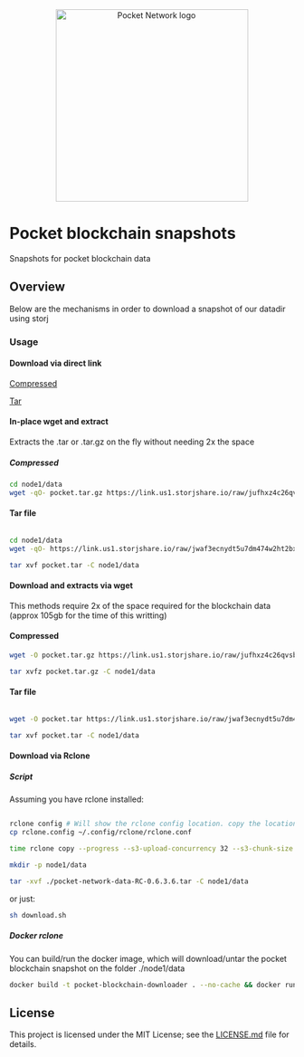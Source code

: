 
<div align="center">
  <a href="https://www.pokt.network">
    <img src="https://user-images.githubusercontent.com/16605170/74199287-94f17680-4c18-11ea-9de2-b094fab91431.png" alt="Pocket Network logo" width="340"/>
  </a>
</div>

# Pocket blockchain snapshots 
Snapshots for pocket blockchain data


## Overview
Below are the mechanisms in order to download a snapshot of our datadir using storj

### Usage 

#### Download via direct link


[Compressed]( https://link.us1.storjshare.io/s/jufhxz4c26qvsbg4d23jyuinhqeq/pocket-public-blockchains/pocket-network-data-1221-rc-0.6.3.6.tar.gz )

[Tar]( https://link.us1.storjshare.io/jwaf3ecnydt5u7dm474w2ht2bxhq/pocket-public-blockchains%2Fpocket-network-data-1221-rc-0.6.3.6.tar )


#### In-place wget and extract

Extracts the .tar or .tar.gz on the fly without needing 2x the space


##### Compressed

```bash
cd node1/data
wget -qO- pocket.tar.gz https://link.us1.storjshare.io/raw/jufhxz4c26qvsbg4d23jyuinhqeq/pocket-public-blockchains/pocket-network-data-1221-rc-0.6.3.6.tar.gz  | tar xvfz -

```

#### Tar file

```bash

cd node1/data
wget -qO- https://link.us1.storjshare.io/raw/jwaf3ecnydt5u7dm474w2ht2bxhq/pocket-public-blockchains%2Fpocket-network-data-1221-rc-0.6.3.6.tar  | tar xvfz -

tar xvf pocket.tar -C node1/data 

```


#### Download and extracts via wget


This methods require 2x of the space required for the blockchain data (approx 105gb for the time of this writting)


#### Compressed


```bash
wget -O pocket.tar.gz https://link.us1.storjshare.io/raw/jufhxz4c26qvsbg4d23jyuinhqeq/pocket-public-blockchains/pocket-network-data-1221-rc-0.6.3.6.tar.gz

tar xvfz pocket.tar.gz -C node1/data

```

#### Tar file

```bash

wget -O pocket.tar https://link.us1.storjshare.io/raw/jwaf3ecnydt5u7dm474w2ht2bxhq/pocket-public-blockchains%2Fpocket-network-data-1221-rc-0.6.3.6.tar

tar xvf pocket.tar -C node1/data

```

#### Download via Rclone 

##### Script 

Assuming you have rclone installed: 


```bash

rclone config # Will show the rclone config location. copy the location and replace it with our rclone.config
cp rclone.config ~/.config/rclone/rclone.conf 

time rclone copy --progress --s3-upload-concurrency 32 --s3-chunk-size 256M  downloader:pocket-public-blockchains/pocket-network-data-RC-0.6.3.6.tar ./

mkdir -p node1/data

tar -xvf ./pocket-network-data-RC-0.6.3.6.tar -C node1/data

```

or just:

```bash
sh download.sh 
```

##### Docker rclone

You can build/run the docker image, which will download/untar the pocket blockchain snapshot on the folder ./node1/data


```bash
docker build -t pocket-blockchain-downloader . --no-cache && docker run -v  $(pwd)/node1/:/root/node1  -it pocket-blockchain-downloader
``` 


## License

This project is licensed under the MIT License; see the [LICENSE.md](LICENSE.md) file for details.
